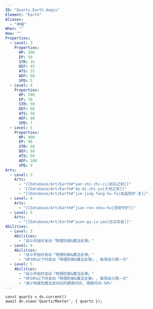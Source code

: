 ```yaml
---
ID: "Quartz.Earth.Aegis"
Element: "Earth"
Aliases:
  - "神盾"
When: ""
How: ""
Properties:
  - Level: 3
    Properties:
      HP: 500
      EP: 50
      STR: 35
      DEF: 45
      ATS: 35
      ADF: 60
      SPD: 5
  - Level: 4
    Properties:
      HP: 700
      EP: 70
      STR: 50
      DEF: 60
      ATS: 50
      ADF: 80
      SPD: 7
  - Level: 5
    Properties:
      HP: 900
      EP: 90
      STR: 60
      DEF: 80
      ATS: 60
      ADF: 100
      SPD: 9
Arts:
  - Level: 3
    Arts:
      - "[[Database/Art/Earth#^yan-shi-zhi-ci|岩石之刺]]"
      - "[[Database/Art/Earth#^da-di-zhi-yu|大地之愈]]"
      - "[[Database/Art/Earth#^jie-jing-fang-hu-fu|结晶防护·复]]"
  - Level: 4
    Arts:
      - "[[Database/Art/Earth#^jian-ren-shou-hu|坚韧守护]]"
  - Level: 5
    Arts: 
      - "[[Database/Art/Earth#^yuan-gu-ju-yan|远古巨岩]]"
Abilities:
  - Level: 3
    Abilities:
      - "战斗开始时发动「物理防御&魔法反弹」"
  - Level: 4
    Abilities:
      - "战斗开始时发动「物理防御&魔法反弹」"
      - "HP20%以下时发动「物理防御&魔法反弹」, 每场战斗限一次"
  - Level: 5
    Abilities:
      - "战斗开始时发动「物理防御&魔法反弹」"
      - "HP20%以下时发动「物理防御&魔法反弹」, 每场战斗限一次"
      - "减少地属性魔法发动后的硬直时间, 硬直时间-50%"
---
```

```dataviewjs
const quartz = dv.current()
await dv.view('Quartz/Master', { quartz });
```
